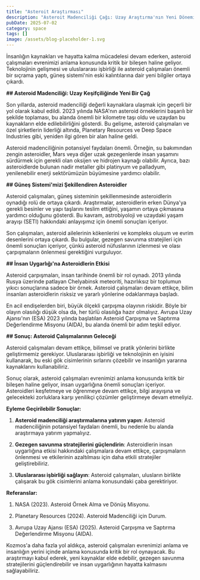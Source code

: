 ```yaml
---
title: "Asteroit Araştırması"
description: "Asteroit Madenciliği Çağı: Uzay Araştırma'nın Yeni Dönemi"
pubDate: 2025-07-02
category: space
tags: []
image: /assets/blog-placeholder-1.svg
---
```


İnsanlığın kaynakları ve hayatta kalma mücadelesi devam ederken, asteroid çalışmaları evrenimizi anlama konusunda kritik bir bileşen haline geliyor. Teknolojinin gelişmesi ve uluslararası işbirliği ile asteroid çalışmaları önemli bir sıçrama yaptı, güneş sistemi'nin eski kalıntılarına dair yeni bilgiler ortaya çıkardı.

**## Asteroid Madenciliği: Uzay Keşifçiliğinde Yeni Bir Çağ**

Son yıllarda, asteroid madenciliği değerli kaynaklara ulaşmak için geçerli bir yol olarak kabul edildi. 2023 yılında NASA'nın asteroid örneklerini başarılı bir şekilde toplaması, bu alanda önemli bir kilometre taşı oldu ve uzaydan bu kaynakların elde edilebilirliğini gösterdi. Bu gelişme, asteroid çalışmaları ve özel şirketlerin liderliği altında, Planetary Resources ve Deep Space Industries gibi, yeniden ilgi gören bir alan haline geldi.

Asteroid madenciliğinin potansiyel faydaları önemli. Örneğin, su bakımından zengin asteroidler, Mars veya diğer uzak gezegenlerde insan yaşamını sürdürmek için gerekli olan oksijen ve hidrojen kaynağı olabilir. Ayrıca, bazı asteroidlerde bulunan nadir metaller gibi platinyum ve palladyum, yenilenebilir enerji sektörümüzün büyümesine yardımcı olabilir.

**## Güneş Sistemi'mizi Şekillendiren Asteroidler**

Asteroid çalışmaları, güneş sisteminin şekillenmesinde asteroidlerin oynadığı rolü de ortaya çıkardı. Araştırmalar, asteroidlerin erken Dünya'ya gerekli besinler ve yapı taşlarını teslim ettiğini, yaşamın ortaya çıkmasına yardımcı olduğunu gösterdi. Bu kavram, astrobiyoloji ve uzaydaki yaşam arayışı (SETI) hakkındaki anlayışımız için önemli sonuçları içeriyor.

Son çalışmaları, asteroid ailelerinin kökenlerini ve kompleks oluşum ve evrim desenlerini ortaya çıkardı. Bu bulgular, gezegen savunma stratejileri için önemli sonuçları içeriyor, çünkü asteroid nüfuslarının izlenmesi ve olası çarpışmaların önlenmesi gerektiğini vurguluyor.

**## İnsan Uygarlığı'na Asteroidlerin Etkisi**

Asteroid çarpışmaları, insan tarihinde önemli bir rol oynadı. 2013 yılında Rusya üzerinde patlayan Chelyabinsk meteoriti, hazırlıksız bir toplumun yıkıcı sonuçlarına sadece bir örnek. Asteroid çalışmaları devam ettikçe, bilim insanları asteroidlerin risksiz ve yararlı yönlerine odaklanmaya başladı.

En acil endişelerden biri, büyük ölçekli çarpışma olayının riskidir. Böyle bir olayın olasılığı düşük olsa da, her türlü olasılığa hazır olmalıyız. Avrupa Uzay Ajansı'nın (ESA) 2023 yılında başlatılan Asteroid Çarpışma ve Saptırma Değerlendirme Misyonu (AIDA), bu alanda önemli bir adım teşkil ediyor.

**## Sonuç: Asteroid Çalışmalarının Geleceği**

Asteroid çalışmaları devam ettikçe, bilimsel ve pratik yönlerini birlikte geliştirmemiz gerekiyor. Uluslararası işbirliği ve teknolojinin en iyisini kullanarak, bu eski gök cisimlerinin sırlarını çözebilir ve insanlığın yararına kaynaklarını kullanabiliriz.

Sonuç olarak, asteroid çalışmaları evrenimizi anlama konusunda kritik bir bileşen haline geliyor, insan uygarlığına önemli sonuçları içeriyor. Asteroidleri keşfetmeye ve öğrenmeye devam ettikçe, bilgi arayışına ve gelecekteki zorluklara karşı yenilikçi çözümler geliştirmeye devam etmeliyiz.

**Eyleme Geçirilebilir Sonuçlar:**

1. **Asteroid madenciliği araştırmalarına yatırım yapın**: Asteroid madenciliğinin potansiyel faydaları önemli, bu nedenle bu alanda araştırmaya yatırım yapmalıyız.

2. **Gezegen savunma stratejilerini güçlendirin**: Asteroidlerin insan uygarlığına etkisi hakkındaki çalışmalara devam ettikçe, çarpışmaların önlenmesi ve etkilerinin azaltılması için daha etkili stratejiler geliştirebiliriz.

3. **Uluslararası işbirliği sağlayın**: Asteroid çalışmaları, ulusların birlikte çalışarak bu gök cisimlerini anlama konusundaki çaba gerektiriyor.

**Referanslar:**

1. NASA (2023). Asteroid Örnek Alma ve Dönüş Misyonu.

2. Planetary Resources (2024). Asteroid Madenciliği için Durum.

3. Avrupa Uzay Ajansı (ESA) (2025). Asteroid Çarpışma ve Saptırma Değerlendirme Misyonu (AIDA).

Kozmos'a daha fazla yol aldıkça, asteroid çalışmaları evrenimizi anlama ve insanlığın yerini içinde anlama konusunda kritik bir rol oynayacak. Bu araştırmayı kabul ederek, yeni kaynaklar elde edebilir, gezegen savunma stratejilerini güçlendirebilir ve insan uygarlığının hayatta kalmasını sağlayabiliriz.